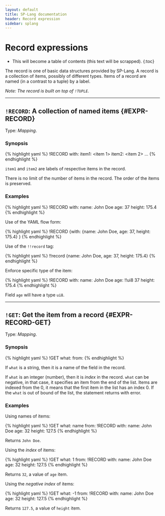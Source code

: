 ```yaml
---
layout: default
title: SP-Lang documentation
header: Record expression
sidebar: splang
---
```


# Record expressions


* This will become a table of contents (this text will be scrapped).
{:toc}

The record is one of basic data structures provided by SP-Lang.
A record is a collection of items, possibly of different types.
Items of a record are named (in a contrast to a tuple) by a label.

_Note: The record is built on top of `!TUPLE`._

--- 

## `!RECORD`: A collection of named items {#EXPR-RECORD}

Type:  _Mapping_.

### Synopsis

{% highlight yaml %}
!RECORD
with:
  item1: <item 1>
  item2: <item 2>
  ...
{% endhighlight %}

`item1` and `item2` are labels of respective items in the record.

There is no limit of the number of items in the record.
The order of the items is preserved.

### Examples

{% highlight yaml %}
!RECORD
with:
  name: John Doe
  age: 37
  height: 175.4
{% endhighlight %}


Use of the YAML flow form:

{% highlight yaml %}
!RECORD {with: {name: John Doe, age: 37, height: 175.4} }
{% endhighlight %}


Use of the `!!record` tag:

{% highlight yaml %}
!!record {name: John Doe, age: 37, height: 175.4}
{% endhighlight %}


Enforce specific type of the item:

{% highlight yaml %}
!RECORD
with:
  name: John Doe
  age: !!ui8 37
  height: 175.4
{% endhighlight %}

Field `age` will have a type `ui8`.


--- 

## `!GET`: Get the item from a record {#EXPR-RECORD-GET}

Type: _Mapping_.

### Synopsis

{% highlight yaml %}
!GET
what: <name or index of the item>
from: <record>
{% endhighlight %}

If `what` is a string, then it is a name of the field in the record.

If `what` is an integer (number), then it is _index_ in the record.
`what` can be negative, in that case, it specifies an item from the end of the list.
Items are indexed from the 0, it means that the first item in the list has an index 0.
If the `what` is out of bound of the list, the statement returns with error.


### Examples

Using names of items:

{% highlight yaml %}
!GET
what: name
from:
  !RECORD
  with:
    name: John Doe
    age: 32
    height: 127.5
{% endhighlight %}

Returns `John Doe`.


Using the _index_ of items:

{% highlight yaml %}
!GET
what: 1
from:
  !RECORD
  with:
    name: John Doe
    age: 32
    height: 127.5
{% endhighlight %}

Returns `32`, a value of `age` item.


Using the _negative index_ of items:

{% highlight yaml %}
!GET
what: -1
from:
  !RECORD
  with:
    name: John Doe
    age: 32
    height: 127.5
{% endhighlight %}

Returns `127.5`, a value of `height` item.
